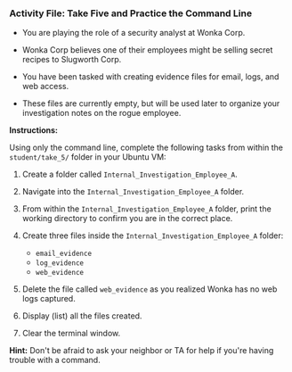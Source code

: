 ### Activity File: Take Five and Practice the Command Line

- You are playing the role of a security analyst at Wonka Corp. 

- Wonka Corp believes one of their employees might be selling secret recipes to Slugworth Corp.

- You have been tasked with creating evidence files for email, logs, and web access.  

- These files are currently empty, but will be used later to organize your investigation notes on the rogue employee.

**Instructions:**

Using only the command line, complete the following tasks from within the `student/take_5/` folder in your Ubuntu VM:

  1. Create a folder called `Internal_Investigation_Employee_A`.

  2. Navigate into the `Internal_Investigation_Employee_A` folder.

  3. From within the `Internal_Investigation_Employee_A` folder, print the working directory to confirm you are in the correct place.

  4. Create three files inside the `Internal_Investigation_Employee_A` folder:
      * `email_evidence`
      * `log_evidence`
      * `web_evidence`
  5. Delete the file called `web_evidence` as you realized Wonka has no web logs captured.
  6. Display (list) all the files created.
  7. Clear the terminal window.

**Hint:** Don't be afraid to ask your neighbor or TA for help if you're having trouble with a command.
